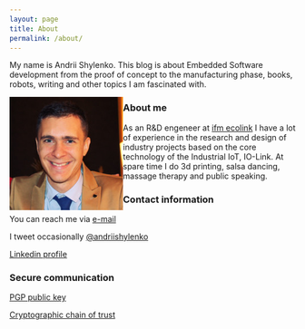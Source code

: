 ```yaml
---
layout: page
title: About
permalink: /about/
---
```


My name is Andrii Shylenko.
This blog is about Embedded Software development from the proof of concept to the manufacturing phase, books, robots, writing and other topics I am fascinated with.

<img style="float: left;" src="/images/img/me.jpg" >

### About me

As an R&D engeneer at [ifm ecolink](https://www.ifm.com) I have a lot of experience in the research and design of industry projects based on the core technology of the Industrial IoT, IO-Link. 
At spare time I do 3d printing, salsa dancing, massage therapy and public speaking.

### Contact information
You can reach me via [e-mail](mailto:andrii@shylenko.com)

I tweet occasionally [@andriishylenko](https://twitter.com/AndriiShylenko)

[Linkedin profile](https://www.linkedin.com/in/andrewshylenko/)

### Secure communication
[PGP public key](/publickey/)

[Cryptographic chain of trust](https://keybase.io/shylenko)

